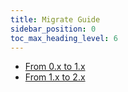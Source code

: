 ```yaml
---
title: Migrate Guide
sidebar_position: 0
toc_max_heading_level: 6
---
```


- [From 0.x to 1.x](from_0.x_to_1.x.md)
- [From 1.x to 2.x](from_1.x_to_2.x.md)
